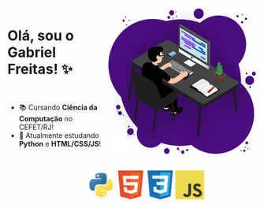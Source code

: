 

 <img align="right" src="Github-README_6.png" width="300" height="300">
 
<div>
 <h1>Olá, sou o Gabriel Freitas! ✨</h1>
 
 <br>

 - 📚 Cursando **Ciência da Computação** no CEFET/RJ!
 - 📝 Atualmente estudando **Python** e **HTML/CSS/JS**!

 <br>
 <dd><dl><dd><dl><dd><dl><dd><dl>
   <sup>
         <img align="left" height="60" width="60" src="https://raw.githubusercontent.com/devicons/devicon/master/icons/python/python-original.svg">
         <img align="left" height="60" width="60" src="https://raw.githubusercontent.com/devicons/devicon/master/icons/html5/html5-original.svg">
         <img align="left" height="60" width="60" src="https://raw.githubusercontent.com/devicons/devicon/master/icons/css3/css3-original.svg">
         <img align="left" height="60" width="60" src="https://raw.githubusercontent.com/devicons/devicon/master/icons/javascript/javascript-original.svg">
  </sup>
</dd></dl></dd></dl></dd></dl></dd></dl>
</div>
